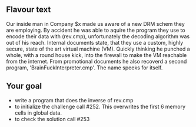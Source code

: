 ## Flavour text

Our inside man in Company $x made us aware of a new DRM schem they are employing. By accident he was able to aquire the program they use to encode their data with (rev.cmp), unfortunately the decoding algorithm was out of his reach. Internal documents state, that they use a custom, highly secure, state of the art virtual machine (VM). Quickly thinking he punched a whole, with a round house kick, into the firewall to make the VM reachable from the internet. From promotional documents he also recoverd a second program, 'BrainFuckInterpreter.cmp'. The name speeks for itself.

## Your goal
 - write a program that does the inverse of rev.cmp
 - to initialize the challenge call #252. This overwrites the first 6 memory cells in global data.
 - to check the solution call #253